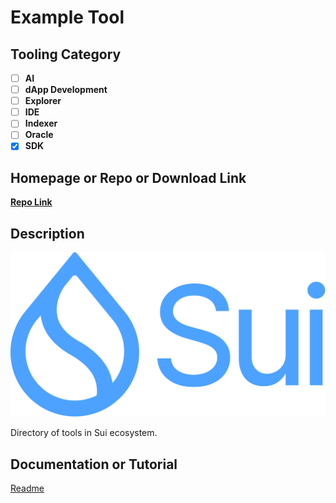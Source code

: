 # Example Tool

## Tooling Category

- [ ] **AI**
- [ ] **dApp Development**
- [ ] **Explorer**
- [ ] **IDE**
- [ ] **Indexer**
- [ ] **Oracle**
- [x] **SDK**

## Homepage or Repo or Download Link

**[Repo Link](https://github.com/sui-foundation/sui-devtools-directory)**

## Description

![Sui Logo](../img/Sui_Symbol_Sea.png)

Directory of tools in Sui ecosystem.

## Documentation or Tutorial

[Readme](https://github.com/sui-foundation/sui-devtools-directory/blob/main/README.md)


